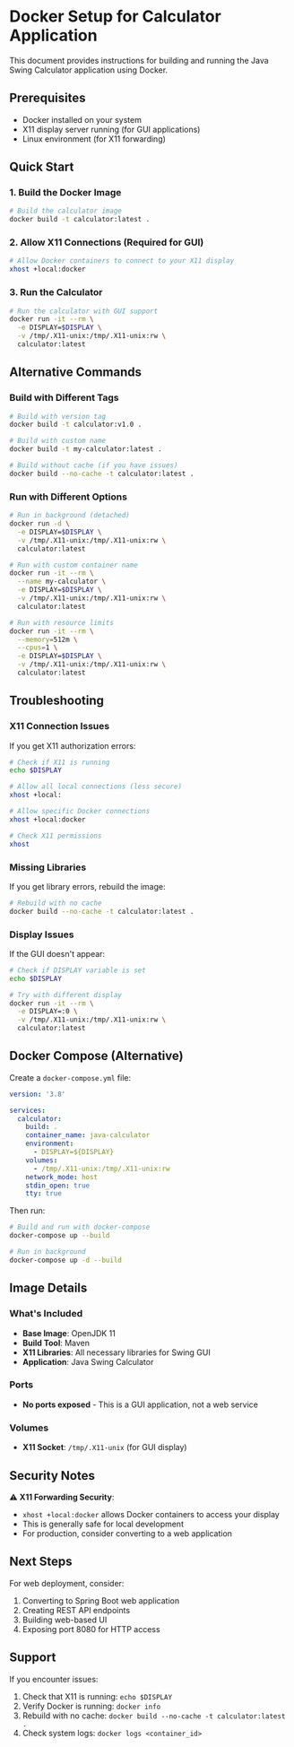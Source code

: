 # Docker Setup for Calculator Application

This document provides instructions for building and running the Java Swing Calculator application using Docker.

## Prerequisites

- Docker installed on your system
- X11 display server running (for GUI applications)
- Linux environment (for X11 forwarding)

## Quick Start

### 1. Build the Docker Image

```bash
# Build the calculator image
docker build -t calculator:latest .
```

### 2. Allow X11 Connections (Required for GUI)

```bash
# Allow Docker containers to connect to your X11 display
xhost +local:docker
```

### 3. Run the Calculator

```bash
# Run the calculator with GUI support
docker run -it --rm \
  -e DISPLAY=$DISPLAY \
  -v /tmp/.X11-unix:/tmp/.X11-unix:rw \
  calculator:latest
```

## Alternative Commands

### Build with Different Tags

```bash
# Build with version tag
docker build -t calculator:v1.0 .

# Build with custom name
docker build -t my-calculator:latest .

# Build without cache (if you have issues)
docker build --no-cache -t calculator:latest .
```

### Run with Different Options

```bash
# Run in background (detached)
docker run -d \
  -e DISPLAY=$DISPLAY \
  -v /tmp/.X11-unix:/tmp/.X11-unix:rw \
  calculator:latest

# Run with custom container name
docker run -it --rm \
  --name my-calculator \
  -e DISPLAY=$DISPLAY \
  -v /tmp/.X11-unix:/tmp/.X11-unix:rw \
  calculator:latest

# Run with resource limits
docker run -it --rm \
  --memory=512m \
  --cpus=1 \
  -e DISPLAY=$DISPLAY \
  -v /tmp/.X11-unix:/tmp/.X11-unix:rw \
  calculator:latest
```

## Troubleshooting

### X11 Connection Issues

If you get X11 authorization errors:

```bash
# Check if X11 is running
echo $DISPLAY

# Allow all local connections (less secure)
xhost +local:

# Allow specific Docker connections
xhost +local:docker

# Check X11 permissions
xhost
```

### Missing Libraries

If you get library errors, rebuild the image:

```bash
# Rebuild with no cache
docker build --no-cache -t calculator:latest .
```

### Display Issues

If the GUI doesn't appear:

```bash
# Check if DISPLAY variable is set
echo $DISPLAY

# Try with different display
docker run -it --rm \
  -e DISPLAY=:0 \
  -v /tmp/.X11-unix:/tmp/.X11-unix:rw \
  calculator:latest
```

## Docker Compose (Alternative)

Create a `docker-compose.yml` file:

```yaml
version: '3.8'

services:
  calculator:
    build: .
    container_name: java-calculator
    environment:
      - DISPLAY=${DISPLAY}
    volumes:
      - /tmp/.X11-unix:/tmp/.X11-unix:rw
    network_mode: host
    stdin_open: true
    tty: true
```

Then run:

```bash
# Build and run with docker-compose
docker-compose up --build

# Run in background
docker-compose up -d --build
```

## Image Details

### What's Included

- **Base Image**: OpenJDK 11
- **Build Tool**: Maven
- **X11 Libraries**: All necessary libraries for Swing GUI
- **Application**: Java Swing Calculator

### Ports

- **No ports exposed** - This is a GUI application, not a web service

### Volumes

- **X11 Socket**: `/tmp/.X11-unix` (for GUI display)

## Security Notes

⚠️ **X11 Forwarding Security**: 
- `xhost +local:docker` allows Docker containers to access your display
- This is generally safe for local development
- For production, consider converting to a web application

## Next Steps

For web deployment, consider:
1. Converting to Spring Boot web application
2. Creating REST API endpoints
3. Building web-based UI
4. Exposing port 8080 for HTTP access

## Support

If you encounter issues:
1. Check that X11 is running: `echo $DISPLAY`
2. Verify Docker is running: `docker info`
3. Rebuild with no cache: `docker build --no-cache -t calculator:latest .`
4. Check system logs: `docker logs <container_id>`
